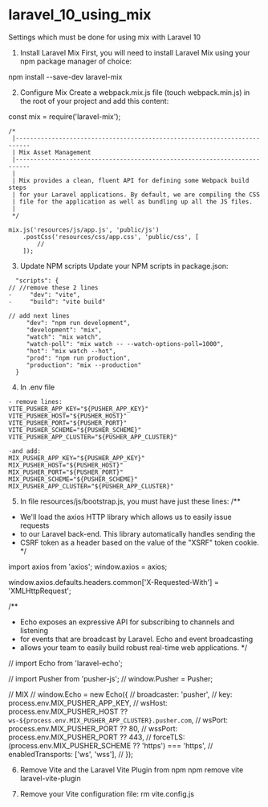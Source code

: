 # laravel_10_using_mix
Settings which must be done for using mix with Laravel 10

1. Install Laravel Mix
First, you will need to install Laravel Mix using your npm package manager of choice:

npm install --save-dev laravel-mix

2. Configure Mix
Create a webpack.mix.js file (touch webpack.min.js) in the root of your project and add this content:

const mix = require('laravel-mix');
```
/*
 |--------------------------------------------------------------------------
 | Mix Asset Management
 |--------------------------------------------------------------------------
 |
 | Mix provides a clean, fluent API for defining some Webpack build steps
 | for your Laravel applications. By default, we are compiling the CSS
 | file for the application as well as bundling up all the JS files.
 |
 */

mix.js('resources/js/app.js', 'public/js')
    .postCss('resources/css/app.css', 'public/css', [
        //
    ]);
```
3. Update NPM scripts
Update your NPM scripts in package.json:
```
  "scripts": {
// //remove these 2 lines  
-     "dev": "vite",
-     "build": "vite build"

// add next lines 
     "dev": "npm run development",
     "development": "mix",
     "watch": "mix watch",
     "watch-poll": "mix watch -- --watch-options-poll=1000",
     "hot": "mix watch --hot",
     "prod": "npm run production",
     "production": "mix --production"
  }
```
4. In .env file
```
- remove lines:
VITE_PUSHER_APP_KEY="${PUSHER_APP_KEY}"
VITE_PUSHER_HOST="${PUSHER_HOST}"
VITE_PUSHER_PORT="${PUSHER_PORT}"
VITE_PUSHER_SCHEME="${PUSHER_SCHEME}"
VITE_PUSHER_APP_CLUSTER="${PUSHER_APP_CLUSTER}"

-and add:
MIX_PUSHER_APP_KEY="${PUSHER_APP_KEY}"
MIX_PUSHER_HOST="${PUSHER_HOST}"
MIX_PUSHER_PORT="${PUSHER_PORT}"
MIX_PUSHER_SCHEME="${PUSHER_SCHEME}"
MIX_PUSHER_APP_CLUSTER="${PUSHER_APP_CLUSTER}"
```
5. In file resources/js/bootstrap.js, you must have just these lines:
/**
 * We'll load the axios HTTP library which allows us to easily issue requests
 * to our Laravel back-end. This library automatically handles sending the
 * CSRF token as a header based on the value of the "XSRF" token cookie.
 */

import axios from 'axios';
window.axios = axios;

window.axios.defaults.headers.common['X-Requested-With'] = 'XMLHttpRequest';

/**
 * Echo exposes an expressive API for subscribing to channels and listening
 * for events that are broadcast by Laravel. Echo and event broadcasting
 * allows your team to easily build robust real-time web applications.
 */

// import Echo from 'laravel-echo';

// import Pusher from 'pusher-js';
// window.Pusher = Pusher;

// MIX
// window.Echo = new Echo({
//     broadcaster: 'pusher',
//     key: process.env.MIX_PUSHER_APP_KEY,
//     wsHost: process.env.MIX_PUSHER_HOST ?? `ws-${process.env.MIX_PUSHER_APP_CLUSTER}.pusher.com`,
//     wsPort: process.env.MIX_PUSHER_PORT ?? 80,
//     wssPort: process.env.MIX_PUSHER_PORT ?? 443,
//     forceTLS: (process.env.MIX_PUSHER_SCHEME ?? 'https') === 'https',
//     enabledTransports: ['ws', 'wss'],
// });

6. Remove Vite and the Laravel Vite Plugin from npm
npm remove vite laravel-vite-plugin

7. Remove your Vite configuration file:
rm vite.config.js
